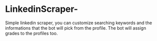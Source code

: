 # LinkedinScraper-
Simple linkedin scraper, you can customize searching keywords and  the informations that the bot will pick from the profile. The bot will assign grades to the profiles too.
